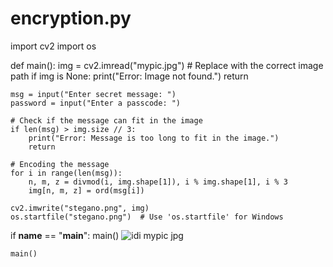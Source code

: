 # encryption.py

import cv2
import os

def main():
    img = cv2.imread("mypic.jpg")  # Replace with the correct image path
    if img is None:
        print("Error: Image not found.")
        return

    msg = input("Enter secret message: ")
    password = input("Enter a passcode: ")

    # Check if the message can fit in the image
    if len(msg) > img.size // 3:
        print("Error: Message is too long to fit in the image.")
        return

    # Encoding the message
    for i in range(len(msg)):
        n, m, z = divmod(i, img.shape[1]), i % img.shape[1], i % 3
        img[n, m, z] = ord(msg[i])

    cv2.imwrite("stegano.png", img)
    os.startfile("stegano.png")  # Use 'os.startfile' for Windows

if __name__ == "__main__":
       main()
 ![idi mypic jpg](https://github.com/user-attachments/assets/0ec5a739-684e-4cc8-be65-36fab5efa1fc)
      

    main()
